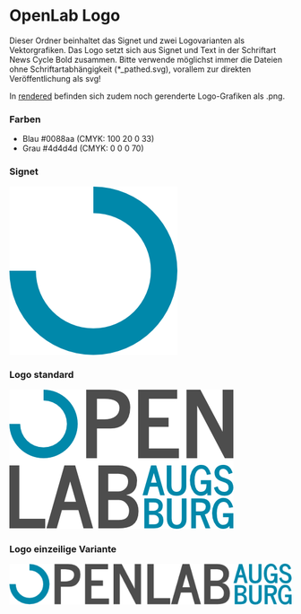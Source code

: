 # OpenLab Logo
Dieser Ordner beinhaltet das Signet und zwei Logovarianten als Vektorgrafiken. 
Das Logo setzt sich aus Signet und Text in der Schriftart News Cycle Bold
zusammen. Bitte verwende möglichst immer die Dateien ohne Schriftartabhängigkeit
(\*_pathed.svg), vorallem zur direkten Veröffentlichung als svg!

In [rendered](rendered) befinden sich zudem noch gerenderte Logo-Grafiken als .png.

### Farben
* Blau #0088aa (CMYK: 100 20 0 33)
* Grau #4d4d4d (CMYK: 0 0 0 70)

### Signet
![signet](rendered/signet_300px.png)

### Logo standard
![logo](rendered/logo_400px.png)

### Logo einzeilige Variante
![logo single line](rendered/logo_singleline_600px.png)
